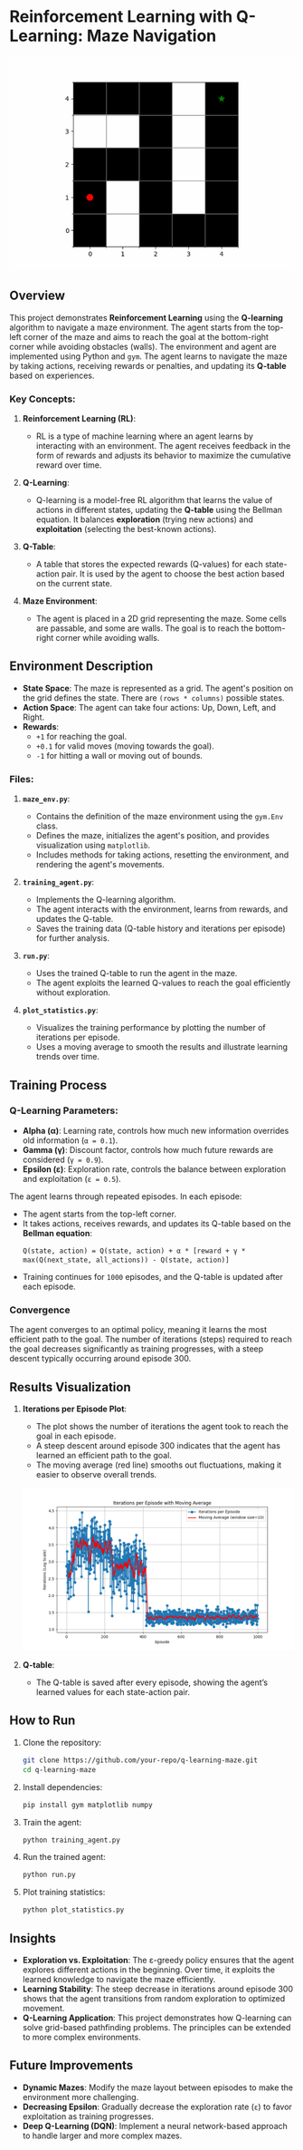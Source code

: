 # Reinforcement Learning with Q-Learning: Maze Navigation

![alt text](assets/agent_movement_2024.gif)

## Overview

This project demonstrates **Reinforcement Learning** using the **Q-learning** algorithm to navigate a maze environment. The agent starts from the top-left corner of the maze and aims to reach the goal at the bottom-right corner while avoiding obstacles (walls). The environment and agent are implemented using Python and `gym`. The agent learns to navigate the maze by taking actions, receiving rewards or penalties, and updating its **Q-table** based on experiences.

### Key Concepts:

1. **Reinforcement Learning (RL)**: 
   - RL is a type of machine learning where an agent learns by interacting with an environment. The agent receives feedback in the form of rewards and adjusts its behavior to maximize the cumulative reward over time.
   
2. **Q-Learning**:
   - Q-learning is a model-free RL algorithm that learns the value of actions in different states, updating the **Q-table** using the Bellman equation. It balances **exploration** (trying new actions) and **exploitation** (selecting the best-known actions).

3. **Q-Table**:
   - A table that stores the expected rewards (Q-values) for each state-action pair. It is used by the agent to choose the best action based on the current state.

4. **Maze Environment**:
   - The agent is placed in a 2D grid representing the maze. Some cells are passable, and some are walls. The goal is to reach the bottom-right corner while avoiding walls.

## Environment Description

- **State Space**: The maze is represented as a grid. The agent's position on the grid defines the state. There are `(rows * columns)` possible states.
- **Action Space**: The agent can take four actions: Up, Down, Left, and Right.
- **Rewards**:
  - `+1` for reaching the goal.
  - `+0.1` for valid moves (moving towards the goal).
  - `-1` for hitting a wall or moving out of bounds.

### Files:

1. **`maze_env.py`**:
   - Contains the definition of the maze environment using the `gym.Env` class.
   - Defines the maze, initializes the agent's position, and provides visualization using `matplotlib`.
   - Includes methods for taking actions, resetting the environment, and rendering the agent's movements.

2. **`training_agent.py`**:
   - Implements the Q-learning algorithm.
   - The agent interacts with the environment, learns from rewards, and updates the Q-table.
   - Saves the training data (Q-table history and iterations per episode) for further analysis.

3. **`run.py`**:
   - Uses the trained Q-table to run the agent in the maze.
   - The agent exploits the learned Q-values to reach the goal efficiently without exploration.

4. **`plot_statistics.py`**:
   - Visualizes the training performance by plotting the number of iterations per episode.
   - Uses a moving average to smooth the results and illustrate learning trends over time.

## Training Process

### Q-Learning Parameters:
- **Alpha (α)**: Learning rate, controls how much new information overrides old information (`α = 0.1`).
- **Gamma (γ)**: Discount factor, controls how much future rewards are considered (`γ = 0.9`).
- **Epsilon (ε)**: Exploration rate, controls the balance between exploration and exploitation (`ε = 0.5`).

The agent learns through repeated episodes. In each episode:
- The agent starts from the top-left corner.
- It takes actions, receives rewards, and updates its Q-table based on the **Bellman equation**:
  ```
  Q(state, action) = Q(state, action) + α * [reward + γ * max(Q(next_state, all_actions)) - Q(state, action)]
  ```
- Training continues for `1000` episodes, and the Q-table is updated after each episode.

### Convergence
The agent converges to an optimal policy, meaning it learns the most efficient path to the goal. The number of iterations (steps) required to reach the goal decreases significantly as training progresses, with a steep descent typically occurring around episode 300.

## Results Visualization

1. **Iterations per Episode Plot**:
   - The plot shows the number of iterations the agent took to reach the goal in each episode.
   - A steep descent around episode 300 indicates that the agent has learned an efficient path to the goal.
   - The moving average (red line) smooths out fluctuations, making it easier to observe overall trends.

   ![alt text](notes/episodes-1000-alpha-0.1-gamma-0.9-epsilon-0.5-rewards-1.0-0.1--1.0_2.png)

2. **Q-table**:
   - The Q-table is saved after every episode, showing the agent’s learned values for each state-action pair.

## How to Run

1. Clone the repository:
   ```bash
   git clone https://github.com/your-repo/q-learning-maze.git
   cd q-learning-maze
   ```

2. Install dependencies:
   ```bash
   pip install gym matplotlib numpy
   ```

3. Train the agent:
   ```bash
   python training_agent.py
   ```

4. Run the trained agent:
   ```bash
   python run.py
   ```

5. Plot training statistics:
   ```bash
   python plot_statistics.py
   ```

## Insights

- **Exploration vs. Exploitation**: The ε-greedy policy ensures that the agent explores different actions in the beginning. Over time, it exploits the learned knowledge to navigate the maze efficiently.
- **Learning Stability**: The steep decrease in iterations around episode 300 shows that the agent transitions from random exploration to optimized movement.
- **Q-Learning Application**: This project demonstrates how Q-learning can solve grid-based pathfinding problems. The principles can be extended to more complex environments.

## Future Improvements

- **Dynamic Mazes**: Modify the maze layout between episodes to make the environment more challenging.
- **Decreasing Epsilon**: Gradually decrease the exploration rate (`ε`) to favor exploitation as training progresses.
- **Deep Q-Learning (DQN)**: Implement a neural network-based approach to handle larger and more complex mazes.
